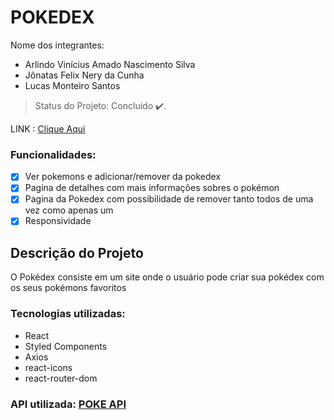# POKEDEX

Nome dos integrantes: 
- Arlindo Vinícius Amado Nascimento Silva
- Jônatas Felix Nery da Cunha
- Lucas Monteiro Santos

> Status do Projeto: Concluido :heavy_check_mark:.

LINK : [Clique Aqui](https://pokedex-gp1.surge.sh/)

### Funcionalidades:

- [x] Ver pokemons e adicionar/remover da pokedex
- [x] Pagina de detalhes com mais informações sobres o pokémon
- [x] Pagina da Pokedex com possibilidade de remover tanto todos de uma vez como apenas um 
- [x] Responsividade

## Descrição do Projeto
<p>O Pokédex consiste em um site onde o usuário pode criar sua pokédex com os seus pokémons favoritos</p>

### Tecnologias utilizadas:

- React
- Styled Components
- Axios
- react-icons
- react-router-dom

### API utilizada: [POKE API](https://pokeapi.co/)

